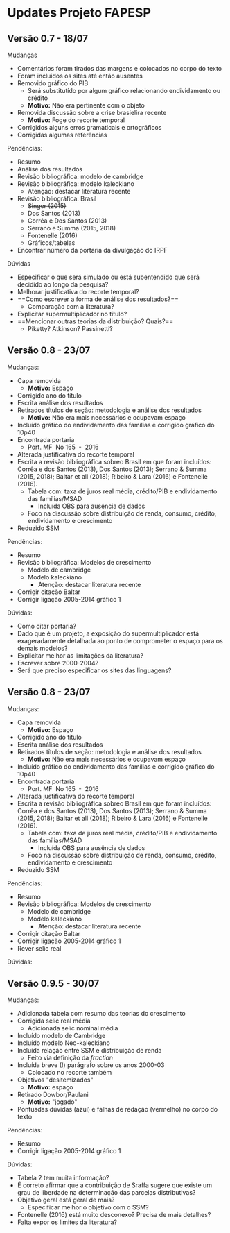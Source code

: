 # Updates Projeto FAPESP

## Versão 0.7 - 18/07

Mudanças

- Comentários foram tirados das margens e colocados no corpo do texto
- Foram incluidos os sites até então ausentes
- Removido gráfico do PIB
  - Será substitutído por algum gráfico relacionando endividamento ou crédito
  - **Motivo:** Não era pertinente com o objeto
- Removida discussão sobre a crise brasielira recente
  - **Motivo:** Foge do recorte temporal
- Corrigidos alguns erros gramaticais e ortográficos
- Corrigidas algumas referências



Pendências:

- Resumo
- Análise dos resultados
- Revisão bibliográfica: modelo de cambridge
- Revisão bibliográfica: modelo kaleckiano
  - Atenção: destacar literatura recente
- Revisão bibliográfica: Brasil
  - ~~Singer (2015)~~
  - Dos Santos (2013)
  - Corrêa e Dos Santos (2013)
  - Serrano e Summa (2015, 2018)
  - Fontenelle (2016)
  - Gráficos/tabelas
- Encontrar número da portaria da divulgação do IRPF

Dúvidas

- Especificar o que será simulado ou está subentendido que será decidido ao longo da pesquisa?
- Melhorar justificativa do recorte temporal?
- ==Como escrever a forma de análise dos resultados?==
  - Comparação com a literatura?
- Explicitar supermultiplicador no título?
- ==Mencionar outras teorias da distribuição? Quais?==
  - Piketty? Atkinson? Passinetti?

## Versão 0.8 - 23/07

Mudanças:

- Capa removida
  - **Motivo:** Espaço
- Corrigido ano do título
- Escrita análise dos resultados
- Retirados títulos de seção: metodologia e análise dos resultados
  - **Motivo:** Não era mais necessários e ocupavam espaço
- Incluído gráfico do endividamento das famílias e corrigido gráfico do 10p40
- Encontrada portaria
  - Port. MF  No 165  -  2016
- Alterada justificativa do recorte temporal
- Escrita a revisão bibliográfica sobreo Brasil em que foram incluídos: Corrêa e dos Santos (2013), Dos Santos (2013); Serrano & Summa (2015, 2018); Baltar et all (2018); Ribeiro & Lara (2016) e Fontenelle (2016).
  - Tabela com: taxa de juros real média, crédito/PIB e endividamento das famílias/MSAD
    - Incluída OBS para ausência de dados
  - Foco na discussão sobre  distribuição de renda, consumo, crédito, endividamento e crescimento
- Reduzido SSM



Pendências:

- Resumo
- Revisão bibliográfica: Modelos de crescimento
  - Modelo de cambridge
  - Modelo kaleckiano
    - Atenção: destacar literatura recente
- Corrigir citação Baltar
- Corrigir ligação 2005-2014 gráfico 1

Dúvidas:

- Como citar portaria?
- Dado que é um projeto, a exposição do supermultiplicador está exageradamente detalhada ao ponto de comprometer o espaço para os demais modelos? 
- Explicitar melhor as limitações da literatura?
- Escrever sobre 2000-2004?
- Será que preciso especificar os sites das linguagens?

## Versão 0.8 - 23/07

Mudanças:

- Capa removida
  - **Motivo:** Espaço
- Corrigido ano do título
- Escrita análise dos resultados
- Retirados títulos de seção: metodologia e análise dos resultados
  - **Motivo:** Não era mais necessários e ocupavam espaço
- Incluído gráfico do endividamento das famílias e corrigido gráfico do 10p40
- Encontrada portaria
  - Port. MF  No 165  -  2016
- Alterada justificativa do recorte temporal
- Escrita a revisão bibliográfica sobreo Brasil em que foram incluídos: Corrêa e dos Santos (2013), Dos Santos (2013); Serrano & Summa (2015, 2018); Baltar et all (2018); Ribeiro & Lara (2016) e Fontenelle (2016).
  - Tabela com: taxa de juros real média, crédito/PIB e endividamento das famílias/MSAD
    - Incluída OBS para ausência de dados
  - Foco na discussão sobre  distribuição de renda, consumo, crédito, endividamento e crescimento
- Reduzido SSM



Pendências:

- Resumo
- Revisão bibliográfica: Modelos de crescimento
  - Modelo de cambridge
  - Modelo kaleckiano
    - Atenção: destacar literatura recente
- Corrigir citação Baltar
- Corrigir ligação 2005-2014 gráfico 1
- Rever selic real

Dúvidas:

## Versão 0.9.5 - 30/07

Mudanças:

- Adicionada tabela com resumo das teorias do crescimento
- Corrigida selic real média
  - Adicionada selic nominal média
- Incluído modelo de Cambridge
- Incluído modelo Neo-kaleckiano
- Incluída relação entre SSM e distribuição de renda
  - Feito via definição da *fraction*
- Incluída breve (!) parágrafo sobre os anos 2000-03
  - Colocado no recorte também
- Objetivos "desitemizados"
  - **Motivo:** espaço
- Retirado Dowbor/Paulani
  - **Motivo:** "jogado"
- Pontuadas dúvidas (azul) e falhas de redação (vermelho) no corpo do texto

Pendências:

- Resumo
- Corrigir ligação 2005-2014 gráfico 1




Dúvidas:

- Tabela 2 tem muita informação?
- É correto afirmar que a contribuição de Sraffa sugere que existe um grau de liberdade na determinação das parcelas distributivas?
- Objetivo geral está geral de mais?
  - Especificar melhor o objetivo com o SSM?
- Fontenelle (2016) está muito desconexo? Precisa de mais detalhes?
- Falta expor os limites da literatura?

